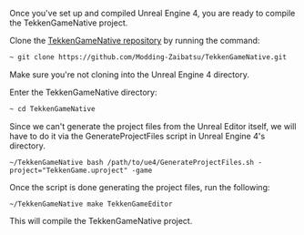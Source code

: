 Once you've set up and compiled Unreal Engine 4, you are ready to compile the TekkenGameNative project.

Clone the [TekkenGameNative repository](https://github.com/Modding-Zaibatsu/TekkenGameNative) by running the command:
```bash
~ git clone https://github.com/Modding-Zaibatsu/TekkenGameNative.git
```

Make sure you're not cloning into the Unreal Engine 4 directory.

Enter the TekkenGameNative directory:
```bash
~ cd TekkenGameNative
```

Since we can't generate the project files from the Unreal Editor itself, we will have to do it via the GenerateProjectFiles script in Unreal Engine 4's directory.

```shell
~/TekkenGameNative bash /path/to/ue4/GenerateProjectFiles.sh -project="TekkenGame.uproject" -game
```

Once the script is done generating the project files, run the following:
```shell
~/TekkenGameNative make TekkenGameEditor
```

This will compile the TekkenGameNative project.